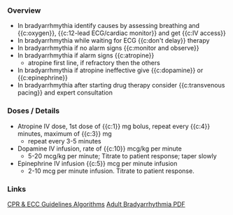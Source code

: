 ### Overview

- In bradyarrhmythia identify causes by assessing breathing and {{c:oxygen}}, {{c:12-lead ECG/cardiac monitor}} and get {{c:IV access}}
- In bradyarrhmythia while waiting for ECG {{c:don't delay}} therapy
- In bradyarrhmythia if no alarm signs {{c:monitor and observe}}
- In bradyarrhmythia if alarm signs {{c:atropine}}
  - atropine first line, if refractory then the others
- In bradyarrhmythia if atropine ineffective give {{c:dopamine}} or {{c:epinephrine}}
- In bradyarrhmythia after starting drug therapy consider {{c:transvenous pacing}} and expert consultation

### Doses / Details

- Atropine IV dose, 1st dose of {{c:1}} mg bolus, repeat every {{c:4}} minutes, maximum of {{c:3}} mg
  - repeat every 3-5 minutes
- Dopamine IV infusion, rate of {{c:10}} mcg/kg per minute
  - 5-20 mcg/kg per minute; Titrate to patient response; taper slowly
- Epinephrine IV infusion {{c:5}} mcg per minute infusion
  - 2-10 mcg per minute infusion. Titrate to patient response.

### Links

[CPR & ECC Guidelines Algorithms](https://cpr.heart.org/en/resuscitation-science/cpr-and-ecc-guidelines/algorithms)
[Adult Bradyarrhythmia PDF](https://cpr.heart.org/-/media/CPR-Files/CPR-Guidelines-Files/Algorithms/AlgorithmACLS_Bradycardia_200612.pdf)
